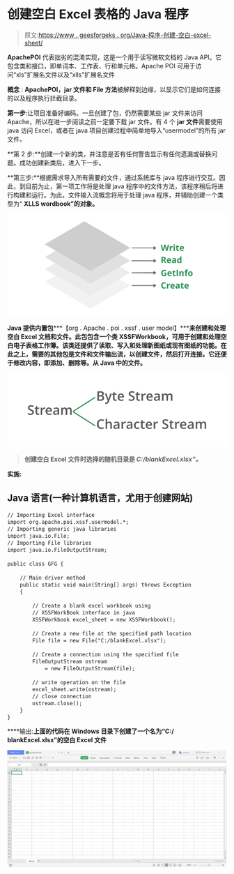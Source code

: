 # 创建空白 Excel 表格的 Java 程序

> 原文:[https://www . geesforgeks . org/Java-程序-创建-空白-excel-sheet/](https://www.geeksforgeeks.org/java-program-to-create-blank-excel-sheet/)

**ApachePOI** 代表拙劣的混淆实现，这是一个用于读写微软文档的 Java API。它包含类和接口，即单词本、工作表、行和单元格。Apache POI 可用于访问“xls”扩展名文件以及“xlls”扩展名文件

**概念** : **ApachePOI，jar 文件和 File 方法**被解释到边缘，以显示它们是如何连接的以及程序执行拦截目录。

**第一步**:让项目准备好编码。一旦创建了包，仍然需要某些 jar 文件来访问 Apache，所以在进一步阅读之前一定要下载 jar 文件。有 4 个 **jar 文件**需要使用 java 访问 Excel，或者在 java 项目创建过程中简单地导入“usermodel”的所有 jar 文件。

**第 2 步:**创建一个新的类，并注意是否有任何警告显示有任何遗漏或替换问题。成功创建新类后，进入下一步。

**第三步:**根据需求导入所有需要的文件，通过系统库与 java 程序进行交互。因此，到目前为止，第一项工作将是处理 java 程序中的文件方法，该程序稍后将进行构建和运行。为此，文件输入流概念将用于处理 java 程序，并辅助创建一个类型为“ **XLLS wordbook”的对象。**

![](img/a6843cbaf8fc0712389fd177c790aa18.png)

**Java 提供内置包*****【org . Apache . poi . xssf . user model】*****来创建和处理空白 Excel 文档和文件。此包包含一个类 XSSFWorkbook，可用于创建和处理空白电子表格工作簿。该类还提供了读取、写入和处理新图纸或现有图纸的功能。在此之上，需要的其他包是文件和文件输出流，以创建文件，然后打开连接。它还便于修改内容，即添加、删除等。从 Java 中的文件。**

**![](img/96d3b2349bd58d08a6b1e0824c4197d0.png)**

> **创建空白 Excel 文件时选择的随机目录是 *C:/blankExcel.xlsx”。***

****实施:****

## **Java 语言(一种计算机语言，尤用于创建网站)**

```
// Importing Excel interface
import org.apache.poi.xssf.usermodel.*;
// Importing generic java libraries
import java.io.File;
// Importing File libraries
import java.io.FileOutputStream;

public class GFG {

    // Main driver method
    public static void main(String[] args) throws Exception
    {

        // Create a blank excel workbook using
        // XSSFWorkBook interface in java
        XSSFWorkbook excel_sheet = new XSSFWorkbook();

        // Create a new file at the specified path location
        File file = new File("C:/blankExcel.xlsx");

        // Create a connection using the specified file
        FileOutputStream ostream
            = new FileOutputStream(file);

        // write operation on the file
        excel_sheet.write(ostream);
        // close connection
        ostream.close();
    }
}
```

****输出:**上面的代码在 Windows 目录下创建了一个名为“C:/ blankExcel.xlsx”的空白 Excel 文件**

**![](img/2b981db72727865714e4aabc79da1182.png)**